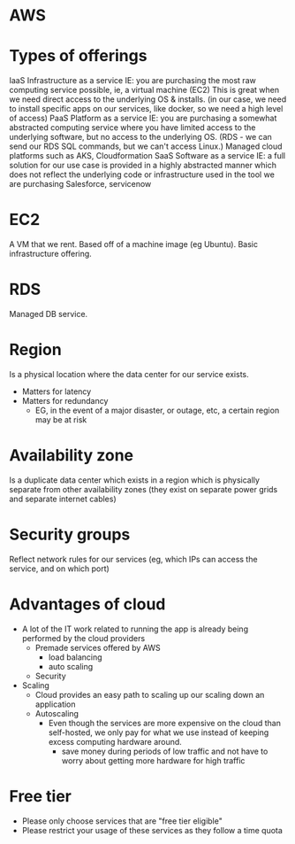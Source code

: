 # AWS
# Types of offerings
IaaS
    Infrastructure as a service
    IE: you are purchasing the most raw computing service possible, ie,
        a virtual machine (EC2)
    This is great when we need direct access to the underlying OS & installs.
        (in our case, we need to install specific apps on our services, like
        docker, so we need a high level of access)
PaaS
    Platform as a service
    IE: you are purchasing a somewhat abstracted computing service where you
        have limited access to the underlying software, but no access to the
        underlying OS. (RDS - we can send our RDS SQL commands, but we can't
        access Linux.)
    Managed cloud platforms such as AKS, Cloudformation
SaaS
    Software as a service
    IE: a full solution for our use case is provided in a highly abstracted manner
    which does not reflect the underlying code or infrastructure used in the tool
    we are purchasing
    Salesforce, servicenow
# EC2
A VM that we rent.
Based off of a machine image (eg Ubuntu).
Basic infrastructure offering.
# RDS
Managed DB service.
# Region
Is a physical location where the data center for our service exists.
 - Matters for latency
 - Matters for redundancy
    - EG, in the event of a major disaster, or outage, etc, a certain region may be at risk
# Availability zone
Is a duplicate data center which exists in a region which is physically separate from
other availability zones (they exist on separate power grids and separate internet cables)
# Security groups
Reflect network rules for our services (eg, which IPs can access the service, and on which port)
# Advantages of cloud
- A lot of the IT work related to running the app is already being performed by the cloud providers
    - Premade services offered by AWS
        - load balancing
        - auto scaling
    - Security
- Scaling
    - Cloud provides an easy path to scaling up our scaling down an application
    - Autoscaling
        - Even though the services are more expensive on the cloud than self-hosted, we only pay for what we use instead of keeping excess computing hardware around.
            - save money during periods of low traffic and not have to worry about getting more hardware for high traffic
# Free tier
- Please only choose services that are "free tier eligible"
- Please restrict your usage of these services as they follow a time quota
